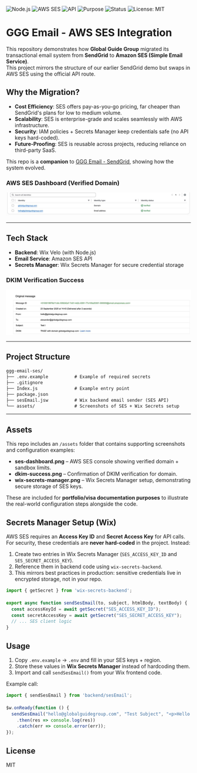 ![Node.js](https://img.shields.io/badge/Node.js-18+-green)
![AWS SES](https://img.shields.io/badge/AWS-SES-orange)
![API](https://img.shields.io/badge/API-SES-blue)
![Purpose](https://img.shields.io/badge/Purpose-Educational-yellow)
![Status](https://img.shields.io/badge/Status-Demo-brightgreen)
![License: MIT](https://img.shields.io/badge/License-MIT-lightgrey)

# GGG Email - AWS SES Integration

This repository demonstrates how **Global Guide Group** migrated its transactional email system from **SendGrid** to **Amazon SES (Simple Email Service)**.  
This project mirrors the structure of our earlier SendGrid demo but swaps in AWS SES using the official API route.

## Why the Migration?

- **Cost Efficiency**: SES offers pay-as-you-go pricing, far cheaper than SendGrid's plans for low to medium volume.  
- **Scalability**: SES is enterprise-grade and scales seamlessly with AWS infrastructure.  
- **Security**: IAM policies + Secrets Manager keep credentials safe (no API keys hard-coded).  
- **Future-Proofing**: SES is reusable across projects, reducing reliance on third-party SaaS.  

This repo is a **companion** to [GGG Email - SendGrid](https://github.com/WIALTD/sendgrid-email-demo), showing how the system evolved.

### AWS SES Dashboard (Verified Domain)
![SES Dashboard](assets/ses-dashboard.png)

---

## Tech Stack

- **Backend**: Wix Velo (with Node.js)  
- **Email Service**: Amazon SES API  
- **Secrets Manager**: Wix Secrets Manager for secure credential storage  

### DKIM Verification Success
![DKIM Success](assets/dkim-success.png)

---

## Project Structure

```
ggg-email-ses/
├── .env.example          # Example of required secrets
├── .gitignore
├── Index.js              # Example entry point
├── package.json
├── sesEmail.jsw          # Wix backend email sender (SES API)
└── assets/               # Screenshots of SES + Wix Secrets setup
```

---

## Assets

This repo includes an `/assets` folder that contains supporting screenshots and configuration examples:  

- **ses-dashboard.png** – AWS SES console showing verified domain + sandbox limits.  
- **dkim-success.png** – Confirmation of DKIM verification for domain.  
- **wix-secrets-manager.png** – Wix Secrets Manager setup, demonstrating secure storage of SES keys.  

These are included for **portfolio/visa documentation purposes** to illustrate the real-world configuration steps alongside the code.

## Secrets Manager Setup (Wix)

AWS SES requires an **Access Key ID** and **Secret Access Key** for API calls.  
For security, these credentials are **never hard-coded** in the project. Instead:  

1. Create two entries in Wix Secrets Manager (`SES_ACCESS_KEY_ID` and `SES_SECRET_ACCESS_KEY`).  
2. Reference them in backend code using `wix-secrets-backend`.  
3. This mirrors best practices in production: sensitive credentials live in encrypted storage, not in your repo.  

```js
import { getSecret } from 'wix-secrets-backend';

export async function sendSesEmail(to, subject, htmlBody, textBody) {
  const accessKeyId = await getSecret("SES_ACCESS_KEY_ID");
  const secretAccessKey = await getSecret("SES_SECRET_ACCESS_KEY");
  // ... SES client logic
}
```

## Usage

1. Copy `.env.example` → `.env` and fill in your SES keys + region.  
2. Store these values in **Wix Secrets Manager** instead of hardcoding them.  
3. Import and call `sendSesEmail()` from your Wix frontend code.  

Example call:

```js
import { sendSesEmail } from 'backend/sesEmail';

$w.onReady(function () {
  sendSesEmail("hello@globalguidegroup.com", "Test Subject", "<p>Hello World</p>", "Hello World")
    .then(res => console.log(res))
    .catch(err => console.error(err));
});
```

## License

MIT
